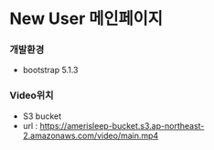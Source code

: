 # New User 메인페이지
### 개발환경
 - bootstrap 5.1.3
### Video위치
 - S3 bucket 
 - url : https://amerisleep-bucket.s3.ap-northeast-2.amazonaws.com/video/main.mp4

